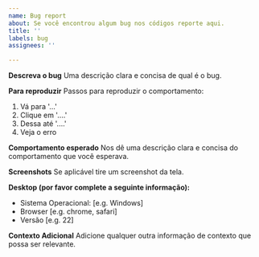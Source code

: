 ```yaml
---
name: Bug report
about: Se você encontrou algum bug nos códigos reporte aqui.
title: ''
labels: bug
assignees: ''

---
```


**Descreva o bug**
Uma descrição clara e concisa de qual é o bug.

**Para reproduzir**
Passos para reproduzir o comportamento:
1. Vá para '...'
2. Clique em '....'
3. Dessa até '....'
4. Veja o erro

**Comportamento esperado**
Nos dê uma descrição clara e concisa do comportamento que você esperava.

**Screenshots**
Se aplicável tire um screenshot da tela.

**Desktop (por favor complete a seguinte informação):**
 - Sistema Operacional: [e.g. Windows]
 - Browser [e.g. chrome, safari]
 - Versão [e.g. 22]

**Contexto Adicional**
Adicione qualquer outra informação de contexto que possa ser relevante.
